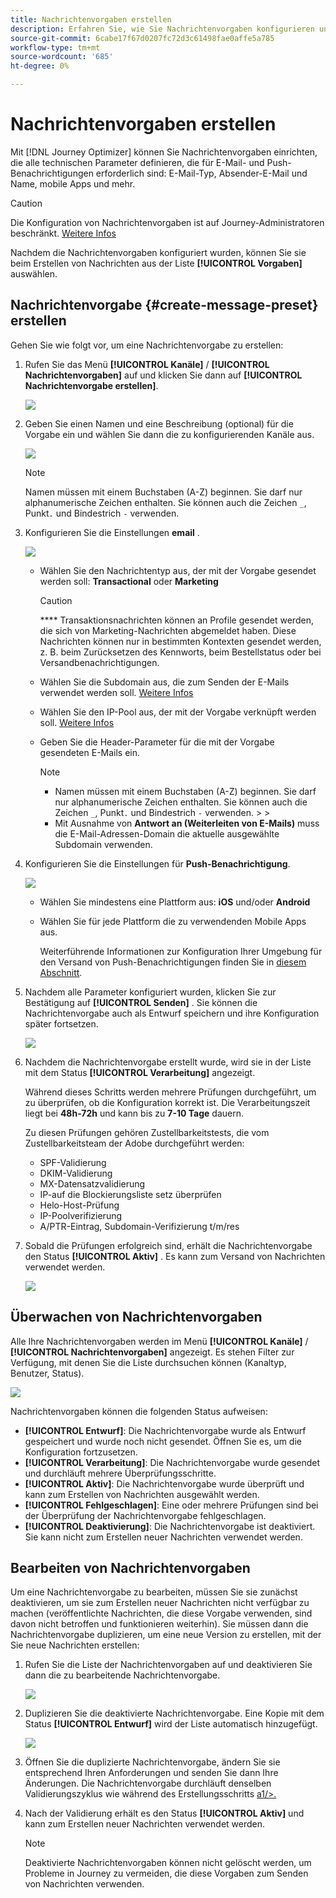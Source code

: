 ```yaml
---
title: Nachrichtenvorgaben erstellen
description: Erfahren Sie, wie Sie Nachrichtenvorgaben konfigurieren und überwachen
source-git-commit: 6cabe17f67d0207fc72d3c61498fae0affe5a785
workflow-type: tm+mt
source-wordcount: '685'
ht-degree: 0%

---
```



# Nachrichtenvorgaben erstellen

Mit [!DNL Journey Optimizer] können Sie Nachrichtenvorgaben einrichten, die alle technischen Parameter definieren, die für E-Mail- und Push-Benachrichtigungen erforderlich sind: E-Mail-Typ, Absender-E-Mail und Name, mobile Apps und mehr.

>[!CAUTION]
>
> Die Konfiguration von Nachrichtenvorgaben ist auf Journey-Administratoren beschränkt. [Weitere Infos](../administration/ootb-product-profiles.md#journey-administrator)


Nachdem die Nachrichtenvorgaben konfiguriert wurden, können Sie sie beim Erstellen von Nachrichten aus der Liste **[!UICONTROL Vorgaben]** auswählen.

## Nachrichtenvorgabe {#create-message-preset} erstellen

Gehen Sie wie folgt vor, um eine Nachrichtenvorgabe zu erstellen:

1. Rufen Sie das Menü **[!UICONTROL Kanäle]** / **[!UICONTROL Nachrichtenvorgaben]** auf und klicken Sie dann auf **[!UICONTROL Nachrichtenvorgabe erstellen]**.

   ![](../assets/preset-create.png)

1. Geben Sie einen Namen und eine Beschreibung (optional) für die Vorgabe ein und wählen Sie dann die zu konfigurierenden Kanäle aus.

   ![](../assets/preset-general.png)


   >[!NOTE]
   >
   > Namen müssen mit einem Buchstaben (A-Z) beginnen. Sie darf nur alphanumerische Zeichen enthalten. Sie können auch die Zeichen `_`, Punkt`.` und Bindestrich `-` verwenden.

1. Konfigurieren Sie die Einstellungen **email** .

   ![](../assets/preset-email.png)

   * Wählen Sie den Nachrichtentyp aus, der mit der Vorgabe gesendet werden soll: **Transactional** oder **Marketing**

      >[!CAUTION]
      >
      > **** Transaktionsnachrichten können an Profile gesendet werden, die sich von Marketing-Nachrichten abgemeldet haben. Diese Nachrichten können nur in bestimmten Kontexten gesendet werden, z. B. beim Zurücksetzen des Kennworts, beim Bestellstatus oder bei Versandbenachrichtigungen.

   * Wählen Sie die Subdomain aus, die zum Senden der E-Mails verwendet werden soll. [Weitere Infos](about-subdomain-delegation.md)
   * Wählen Sie den IP-Pool aus, der mit der Vorgabe verknüpft werden soll. [Weitere Infos](ip-pools.md)
   * Geben Sie die Header-Parameter für die mit der Vorgabe gesendeten E-Mails ein.

      >[!NOTE]
      >
      > * Namen müssen mit einem Buchstaben (A-Z) beginnen. Sie darf nur alphanumerische Zeichen enthalten. Sie können auch die Zeichen `_`, Punkt`.` und Bindestrich `-` verwenden.
         > 
         > 
      * Mit Ausnahme von **Antwort an (Weiterleiten von E-Mails)** muss die E-Mail-Adressen-Domain die aktuelle ausgewählte Subdomain verwenden.



1. Konfigurieren Sie die Einstellungen für **Push-Benachrichtigung**.

   ![](../assets/preset-push.png)

   * Wählen Sie mindestens eine Plattform aus: **iOS** und/oder **Android**

   * Wählen Sie für jede Plattform die zu verwendenden Mobile Apps aus.

      Weiterführende Informationen zur Konfiguration Ihrer Umgebung für den Versand von Push-Benachrichtigungen finden Sie in [diesem Abschnitt](../push-configuration.md).

1. Nachdem alle Parameter konfiguriert wurden, klicken Sie zur Bestätigung auf **[!UICONTROL Senden]** . Sie können die Nachrichtenvorgabe auch als Entwurf speichern und ihre Konfiguration später fortsetzen.

   ![](../assets/preset-submit.png)

1. Nachdem die Nachrichtenvorgabe erstellt wurde, wird sie in der Liste mit dem Status **[!UICONTROL Verarbeitung]** angezeigt.

   Während dieses Schritts werden mehrere Prüfungen durchgeführt, um zu überprüfen, ob die Konfiguration korrekt ist. Die Verarbeitungszeit liegt bei **48h-72h** und kann bis zu **7-10 Tage** dauern.

   Zu diesen Prüfungen gehören Zustellbarkeitstests, die vom Zustellbarkeitsteam der Adobe durchgeführt werden:

   * SPF-Validierung
   * DKIM-Validierung
   * MX-Datensatzvalidierung
   * IP-auf die Blockierungsliste setz überprüfen
   * Helo-Host-Prüfung
   * IP-Poolverifizierung
   * A/PTR-Eintrag, Subdomain-Verifizierung t/m/res

1. Sobald die Prüfungen erfolgreich sind, erhält die Nachrichtenvorgabe den Status **[!UICONTROL Aktiv]** . Es kann zum Versand von Nachrichten verwendet werden.

   <!-- later on, users will be notified in Pulse -->

   ![](../assets/preset-active.png)

## Überwachen von Nachrichtenvorgaben

Alle Ihre Nachrichtenvorgaben werden im Menü **[!UICONTROL Kanäle]** / **[!UICONTROL Nachrichtenvorgaben]** angezeigt. Es stehen Filter zur Verfügung, mit denen Sie die Liste durchsuchen können (Kanaltyp, Benutzer, Status).

![](../assets/preset-filters.png)

Nachrichtenvorgaben können die folgenden Status aufweisen:

* **[!UICONTROL Entwurf]**: Die Nachrichtenvorgabe wurde als Entwurf gespeichert und wurde noch nicht gesendet. Öffnen Sie es, um die Konfiguration fortzusetzen.
* **[!UICONTROL Verarbeitung]**: Die Nachrichtenvorgabe wurde gesendet und durchläuft mehrere Überprüfungsschritte.
* **[!UICONTROL Aktiv]**: Die Nachrichtenvorgabe wurde überprüft und kann zum Erstellen von Nachrichten ausgewählt werden.
* **[!UICONTROL Fehlgeschlagen]**: Eine oder mehrere Prüfungen sind bei der Überprüfung der Nachrichtenvorgabe fehlgeschlagen.
* **[!UICONTROL Deaktivierung]**: Die Nachrichtenvorgabe ist deaktiviert. Sie kann nicht zum Erstellen neuer Nachrichten verwendet werden.

## Bearbeiten von Nachrichtenvorgaben

Um eine Nachrichtenvorgabe zu bearbeiten, müssen Sie sie zunächst deaktivieren, um sie zum Erstellen neuer Nachrichten nicht verfügbar zu machen (veröffentlichte Nachrichten, die diese Vorgabe verwenden, sind davon nicht betroffen und funktionieren weiterhin). Sie müssen dann die Nachrichtenvorgabe duplizieren, um eine neue Version zu erstellen, mit der Sie neue Nachrichten erstellen:

1. Rufen Sie die Liste der Nachrichtenvorgaben auf und deaktivieren Sie dann die zu bearbeitende Nachrichtenvorgabe.

   ![](../assets/preset-deactivate.png)

1. Duplizieren Sie die deaktivierte Nachrichtenvorgabe. Eine Kopie mit dem Status **[!UICONTROL Entwurf]** wird der Liste automatisch hinzugefügt.

   ![](../assets/preset-duplicated.png)

1. Öffnen Sie die duplizierte Nachrichtenvorgabe, ändern Sie sie entsprechend Ihren Anforderungen und senden Sie dann Ihre Änderungen. Die Nachrichtenvorgabe durchläuft denselben Validierungszyklus wie während des Erstellungsschritts [a1/>.](#create-message-preset)

1. Nach der Validierung erhält es den Status **[!UICONTROL Aktiv]** und kann zum Erstellen neuer Nachrichten verwendet werden.

   >[!NOTE]
   >
   >Deaktivierte Nachrichtenvorgaben können nicht gelöscht werden, um Probleme in Journey zu vermeiden, die diese Vorgaben zum Senden von Nachrichten verwenden.

